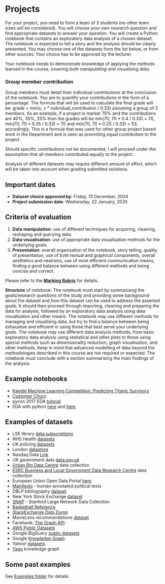 # Projects

For your project, you need to form a team of 3 students (no other team sizes will be considered). You will *choose your own research question* and find appropriate datasets to answer your question. You will create a Python notebook that contains an exploratory data analysis of a chosen dataset. The notebook is expected to tell a story and the analysis should be clearly presented. You may choose one of the datasets from the list below, or from other sources. Your choice has to be approved by the lecturer.

Your notebook needs to demonstrate knowledge of applying the methods learned in the course, *covering both manipulating and visualising data*.

### Group member contribution
Group members must detail their individual contributions at the conclusion of the notebook. You are to quantify your contributions in the form of a percentage. The formula that will be used to calculate the final grade will be: grade = min(x, x * individual_contribution / 0.33) assuming a group of 3 members. As an example, if a project is marker 70% and the contributions are 40%, 35%, 25% then the grades will be min(70, 70 * 0.4 / 0.33) = 70, min(70, 70 * 0.35 / 0.33) = 70 and min(70, 70 * 0.25 / 0.33) = 53, accordingly. This is a formula that was used for other group project based work in the Department and is seen as promoting equal contribution to the project.

Should specific contributions not be documented, I will proceed under the assumption that all members contributed equally to the project.

Analysis of different datasets may require different amount of effort, which will be taken into account when grading submitted solutions.

## Important dates

* **Dataset choice approved by**: Friday, 13 December, 2024
* **Project submission date**: Wednesday, 22 January, 2025


## Criteria of evaluation

1. __Data manipulation__: use of different techniques for acquiring, cleaning, reshaping and querying data.  
2. __Data visualisation__: use of appropriate data visualisation methods for the underlying goals.
3. __Presentation__: overall organisation of the notebook, story telling, quality of presentation, use of both textual and graphical components, overall aesthetics and neatness, use of most efficient communication means, finding a good balance between using different methods and being concise and correct.

Please refer to the <a href="https://docs.google.com/spreadsheets/d/1DXmMzShyyDaemXn_kbwQYEP_Zw0Ko80wJqWpq8UjPu8/edit?usp=sharing">__Marking Rubric__</a> for details.

__Structure__ of notebook: The notebook must start by summarising the goals/research questions of the study and providing some background about the dataset and how this dataset can be used to address the asserted goals. It should then proceed through importing, cleaning and preparing the data for analysis, followed by an exploratory data analysis using data visualisation and other means. The notebook may use different methods for managing and visualising data, but try to find a balance between being exhaustive and efficient in using those that best serve your underlying goals. The notebook may use different data analysis methods, from basic exploratory data analysis using statistical and other plots to those using special methods such as dimensionality reduction, graph visualisation, and other methods. Keep in mind that advanced modelling of data beyond the methodologies described in this course are not required or expected. The notebook must conclude with a section summarising the main findings of the analysis.

## Example notebooks

* [Kaggle Machine Learning Competition: Predicting Titanic Survivors](http://nbviewer.jupyter.org/github/donnemartin/data-science-ipython-notebooks/blob/master/kaggle/titanic.ipynb)
* [Customer Churn](http://nbviewer.jupyter.org/github/donnemartin/data-science-ipython-notebooks/blob/master/analyses/churn.ipynb)
* pycon 2017 EDA [tutorial](https://github.com/cmawer/pycon-2017-eda-tutorial)
* EDA with python [here](https://www.kaggle.com/shauryashubham/exploratory-data-analysis-with-python) and [here](https://www.kaggle.com/ekami66/detailed-exploratory-data-analysis-with-python)

## Examples of datasets

* LSE library [data subscriptions](https://www.lse.ac.uk/library/using-the-library/library-resources-guide/databases)
* NHS Health [datasets](https://digital.nhs.uk/data-and-information/data-collections-and-data-sets/data-sets)
* UK policing [datasets](https://data.police.uk/data/)
* London [datastore](https://data.london.gov.uk/)
* Nasdaq Data [Link](https://data.nasdaq.com/institutional-investors)
* UK government data [data.gov.uk](https://data.gov.uk/)
* [Urban Big Data Centre](http://ubdc.ac.uk/) data collection
* [ESRC Business and Local Government Data Research Centre](http://www.blgdataresearch.org/) data collection
* European Union Open Data Portal [here](https://data.europa.eu/euodp/en/data/)
* [Manifesto](https://manifesto-project.wzb.eu/) - human-annotated political texts
* DBLP bibliography [dataset](http://dblp.uni-trier.de/xml/)
* New York Stock Exchange [dataset](https://www.kaggle.com/dgawlik/nyse)
* [SNAP](https://snap.stanford.edu/data/index.html) - Stanford Large Network Data Collection
* [Basketball Reference](https://www.basketball-reference.com/)
* [StackExchange Data Dump](https://archive.org/details/stackexchange)
* MovieLens recommendations [dataset](https://grouplens.org/datasets/movielens/)
* Facebook: [The Graph API](https://developers.facebook.com/docs/graph-api/?locale=en_US)
* [AWS Public Datasets](https://aws.amazon.com/public-datasets/)
* Google BigQuery [public datasets](https://cloud.google.com/bigquery/public-data/)
* Google [Knowledge Graph](https://developers.google.com/knowledge-graph/)
* Yahoo! [datasets](https://webscope.sandbox.yahoo.com/)
* [Yago](https://www.mpi-inf.mpg.de/departments/databases-and-information-systems/research/yago-naga/yago/#c10444) knowledge graph

## Some past examples
See <a href="https://github.com/lse-st445/lectures2024/tree/main/Finalproject/Examples">Examples folder</a> for details.
